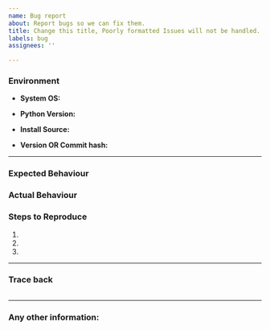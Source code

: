 ```yaml
---
name: Bug report
about: Report bugs so we can fix them.
title: Change this title, Poorly formatted Issues will not be handled.
labels: bug
assignees: ''

---
```


<!--- Please search existing bugs before creating a new one -->
<!---  Format your issue titles as 'error: description' -->
<!--- example title: "FileNotFoundError: error while downloading individual songs." -->

### Environment
- **System OS:** <!--- Windows/OSX/Linux/Heroku/Docker --> 

- **Python Version:** <!--- Python Version can be found by running "py -V" -->

- **Install Source:** 
<!--- Did you download from pip, the master branch on github, or a different branch?) -->

- **Version OR Commit hash:**
<!--- If from pip, what is the version? Run "pip show spotdl" --> 
<!--- If not from pip, what is the commit hash? -->

------------------------------------------------------------

### Expected Behaviour
<!--- What did you expect to happen? -->

### Actual Behaviour
<!--- What actually happened? -->

### Steps to Reproduce
1. 
2. 
3. 

--------------------------------------------------------------------

### Trace back

<!--- Place traceback here, between the  ```  symbols -->
```

```

--------------------------------------------------------------------

### Any other information:
